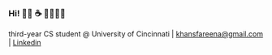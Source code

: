 ### Hi! 👋🏽 ☕️ 🌱👩🏽‍💻

third-year CS student @ University of Cincinnati | khansfareena@gmail.com | [Linkedin](https://www.linkedin.com/in/fareena-khan/)

<!--
**khanfareena/khanfareena** is a ✨ _special_ ✨ repository because its `README.md` (this file) appears on your GitHub profile.

Here are some ideas to get you started:

- 🔭 I’m currently working on ...
- 🌱 I’m currently learning ...
- 👯 I’m looking to collaborate on ...
- 🤔 I’m looking for help with ...
- 💬 Ask me about ...
- 📫 How to reach me: ...
- 😄 Pronouns: ...
- ⚡ Fun fact: ...
-->
